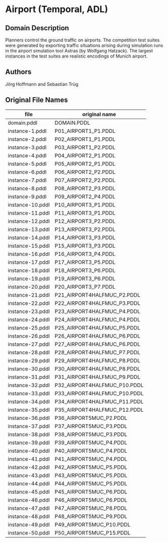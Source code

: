 # Airport (Temporal, ADL)

## Domain Description

Planners control the ground traffic on airports.
The competition test suites were generated by exporting traffic situations arising during simulation runs in the airport simulation tool Astras (by Wolfgang Hatzack).
The largest instances in the test suites are realistic encodings of Munich airport.

## Authors

Jörg Hoffmann and Sebastian Trüg

## Original File Names

| file             | original name                |
|------------------|------------------------------|
| domain.pddl      | DOMAIN.PDDL                  |
| instance-1.pddl  | P01_AIRPORT1_P1.PDDL         |
| instance-2.pddl  | P02_AIRPORT1_P1.PDDL         |
| instance-3.pddl  | P03_AIRPORT1_P2.PDDL         |
| instance-4.pddl  | P04_AIRPORT2_P1.PDDL         |
| instance-5.pddl  | P05_AIRPORT2_P1.PDDL         |
| instance-6.pddl  | P06_AIRPORT2_P2.PDDL         |
| instance-7.pddl  | P07_AIRPORT2_P2.PDDL         |
| instance-8.pddl  | P08_AIRPORT2_P3.PDDL         |
| instance-9.pddl  | P09_AIRPORT2_P4.PDDL         |
| instance-10.pddl | P10_AIRPORT3_P1.PDDL         |
| instance-11.pddl | P11_AIRPORT3_P1.PDDL         |
| instance-12.pddl | P12_AIRPORT3_P2.PDDL         |
| instance-13.pddl | P13_AIRPORT3_P2.PDDL         |
| instance-14.pddl | P14_AIRPORT3_P3.PDDL         |
| instance-15.pddl | P15_AIRPORT3_P3.PDDL         |
| instance-16.pddl | P16_AIRPORT3_P4.PDDL         |
| instance-17.pddl | P17_AIRPORT3_P5.PDDL         |
| instance-18.pddl | P18_AIRPORT3_P6.PDDL         |
| instance-19.pddl | P19_AIRPORT3_P6.PDDL         |
| instance-20.pddl | P20_AIRPORT3_P7.PDDL         |
| instance-21.pddl | P21_AIRPORT4HALFMUC_P2.PDDL  |
| instance-22.pddl | P22_AIRPORT4HALFMUC_P3.PDDL  |
| instance-23.pddl | P23_AIRPORT4HALFMUC_P4.PDDL  |
| instance-24.pddl | P24_AIRPORT4HALFMUC_P4.PDDL  |
| instance-25.pddl | P25_AIRPORT4HALFMUC_P5.PDDL  |
| instance-26.pddl | P26_AIRPORT4HALFMUC_P6.PDDL  |
| instance-27.pddl | P27_AIRPORT4HALFMUC_P6.PDDL  |
| instance-28.pddl | P28_AIRPORT4HALFMUC_P7.PDDL  |
| instance-29.pddl | P29_AIRPORT4HALFMUC_P8.PDDL  |
| instance-30.pddl | P30_AIRPORT4HALFMUC_P8.PDDL  |
| instance-31.pddl | P31_AIRPORT4HALFMUC_P9.PDDL  |
| instance-32.pddl | P32_AIRPORT4HALFMUC_P10.PDDL |
| instance-33.pddl | P33_AIRPORT4HALFMUC_P10.PDDL |
| instance-34.pddl | P34_AIRPORT4HALFMUC_P11.PDDL |
| instance-35.pddl | P35_AIRPORT4HALFMUC_P12.PDDL |
| instance-36.pddl | P36_AIRPORT5MUC_P2.PDDL      |
| instance-37.pddl | P37_AIRPORT5MUC_P3.PDDL      |
| instance-38.pddl | P38_AIRPORT5MUC_P3.PDDL      |
| instance-39.pddl | P39_AIRPORT5MUC_P4.PDDL      |
| instance-40.pddl | P40_AIRPORT5MUC_P4.PDDL      |
| instance-41.pddl | P41_AIRPORT5MUC_P4.PDDL      |
| instance-42.pddl | P42_AIRPORT5MUC_P5.PDDL      |
| instance-43.pddl | P43_AIRPORT5MUC_P5.PDDL      |
| instance-44.pddl | P44_AIRPORT5MUC_P5.PDDL      |
| instance-45.pddl | P45_AIRPORT5MUC_P6.PDDL      |
| instance-46.pddl | P46_AIRPORT5MUC_P6.PDDL      |
| instance-47.pddl | P47_AIRPORT5MUC_P8.PDDL      |
| instance-48.pddl | P48_AIRPORT5MUC_P9.PDDL      |
| instance-49.pddl | P49_AIRPORT5MUC_P10.PDDL     |
| instance-50.pddl | P50_AIRPORT5MUC_P15.PDDL     |
